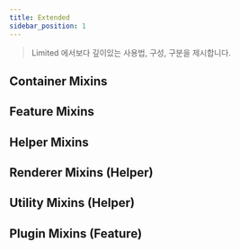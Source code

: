 ```yaml
---
title: Extended
sidebar_position: 1
---
```


> Limited 에서보다 깊이있는 사용법, 구성, 구분을 제시합니다.

## Container Mixins

## Feature Mixins

## Helper Mixins

## Renderer Mixins (Helper)

## Utility Mixins (Helper)

## Plugin Mixins (Feature)
